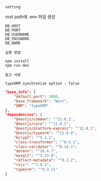 `setting`

root path에 .env 파일 생성

```
DB_HOST
DB_PORT
DB_USERNAME
DB_PASSWORD
DB_NAME
```

`실행 방법`

```
npm install
npm run dev
```

`참고 사항`

`typeORM synchronize option : false`

```json
"base_info": {
    "default_port": 3000,
    "base_framework": "Nest",
    "ORM": "typeORM"
},
"dependencies": {
    "@nestjs/common": "^11.0.1",
    "@nestjs/core": "^11.0.1",
    "@nestjs/platform-express": "^11.0.1",
    "@nestjs/typeorm": "^11.0.0",
    "bcrypt": "^5.1.1",
    "class-transformer": "^0.5.1",
    "class-validator": "^0.14.1",
    "dotenv": "^16.4.7",
    "mysql2": "^3.13.0",
    "reflect-metadata": "^0.2.2",
    "rxjs": "^7.8.1",
    "typeorm": "^0.3.21"
}
```
